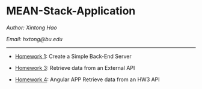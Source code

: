 # MEAN-Stack-Application

_Author: Xintong Hao_

_Email: hxtong@bu.edu_

---

* [Homework 1](https://github.com/XintongHao/MEAN-Stack-Application/tree/master/HW1): Create a Simple Back-End Server

* [Homework 3](https://github.com/XintongHao/MEAN-Stack-Application/tree/master/HW3): Retrieve data from an External API

* [Homework 4](https://github.com/XintongHao/MEAN-Stack-Application/tree/master/HW4): Angular APP Retrieve data from an HW3 API